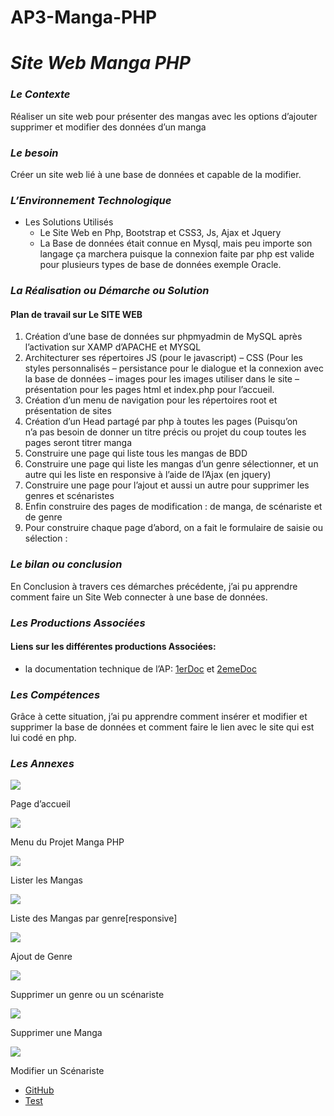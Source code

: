 AP3-Manga-PHP
=============

_**Site Web Manga PHP**_
========================

### **_Le Contexte_**

Réaliser un site web pour présenter des mangas avec les options d’ajouter supprimer et modifier des données d’un manga

### **_Le besoin_**

Créer un site web lié à une base de données et capable de la modifier.

### **_L’Environnement Technologique_**

*   Les Solutions Utilisés
    *   Le Site Web en Php, Bootstrap et CSS3, Js, Ajax et Jquery
    *   La Base de données était connue en Mysql, mais peu importe son langage ça marchera puisque la connexion faite par php est valide pour plusieurs types de base de données exemple Oracle.

### **_La Réalisation ou Démarche ou Solution_**

#### Plan de travail sur Le SITE WEB

1.  Création d’une base de données sur phpmyadmin de MySQL après l’activation sur XAMP d’APACHE et MYSQL
2.  Architecturer ses répertoires JS (pour le javascript) – CSS (Pour les styles personnalisés – persistance pour le dialogue et la connexion avec la base de données – images pour les images utiliser dans le site – présentation pour les pages html et index.php pour l’accueil.
3.  Création d’un menu de navigation pour les répertoires root et présentation de sites
4.  Création d’un Head partagé par php à toutes les pages (Puisqu’on n’a pas besoin de donner un titre précis ou projet du coup toutes les pages seront titrer manga
5.  Construire une page qui liste tous les mangas de BDD
6.  Construire une page qui liste les mangas d’un genre sélectionner, et un autre qui les liste en responsive à l’aide de l’Ajax (en jquery)
7.  Construire une page pour l’ajout et aussi un autre pour supprimer les genres et scénaristes
8.  Enfin construire des pages de modification : de manga, de scénariste et de genre
9.  Pour construire chaque page d’abord, on a fait le formulaire de saisie ou sélection :

### _**Le bilan ou conclusion**_

En Conclusion à travers ces démarches précédente, j’ai pu apprendre comment faire un Site Web connecter à une base de données.

### **_Les Productions Associées_**

#### Liens sur les différentes productions Associées:

*   la documentation technique de l’AP: [1erDoc](https://husseindajani.files.wordpress.com/2021/04/7_1_mangas.pdf) et [2emeDoc](https://husseindajani.files.wordpress.com/2021/04/8_1_mangas_suite.pdf)

### **_Les Compétences_**

Grâce à cette situation, j’ai pu apprendre comment insérer et modifier et supprimer la base de données et comment faire le lien avec le site qui est lui codé en php.

### **_Les Annexes_**

![](https://husseindajani.files.wordpress.com/2022/03/screencapture-localhost-workhd-projet-mangas-hussein-dajani-php-master-presentation-mesmangas-php-2022-03-14-23_24_05.png?w=1024)

Page d’accueil

![](https://husseindajani.files.wordpress.com/2021/04/image.png)

Menu du Projet Manga PHP

![](https://husseindajani.files.wordpress.com/2022/03/screencapture-localhost-workhd-projet-mangas-hussein-dajani-php-master-presentation-listesmangas-php-2022-03-14-23_24_18.png?w=1024)

Lister les Mangas

![](https://husseindajani.files.wordpress.com/2022/03/screencapture-localhost-workhd-projet-mangas-hussein-dajani-php-master-presentation-listemangasresponsive-html-2022-03-14-23_24_44.png?w=1024)

Liste des Mangas par genre\[responsive\]

![](https://husseindajani.files.wordpress.com/2022/03/screencapture-localhost-workhd-projet-mangas-hussein-dajani-php-master-presentation-ajoutgenre-php-2022-03-14-23_25_30.png?w=1024)

Ajout de Genre

![](https://husseindajani.files.wordpress.com/2022/03/screencapture-localhost-workhd-projet-mangas-hussein-dajani-php-master-presentation-suppressiongenrescenariste-php-2022-03-14-23_26_17.png?w=1024)

Supprimer un genre ou un scénariste

![](https://husseindajani.files.wordpress.com/2022/03/screencapture-localhost-workhd-projet-mangas-hussein-dajani-php-master-presentation-suppressionmanga-php-2022-03-14-23_24_56.png?w=1024)

Supprimer une Manga

![](https://husseindajani.files.wordpress.com/2022/03/screencapture-localhost-workhd-projet-mangas-hussein-dajani-php-master-presentation-modifscenariste-php-2022-03-14-23_25_21.png?w=1024)

Modifier un Scénariste

*   [GitHub](https://github.com/HusseinDStudy/Projet-Mangas-PHP)
*   [Test](http://husseindajani.epizy.com/0.E4/PurePHP/Projet-Mangas-Hussein-DAJANI-PHP-master/)
